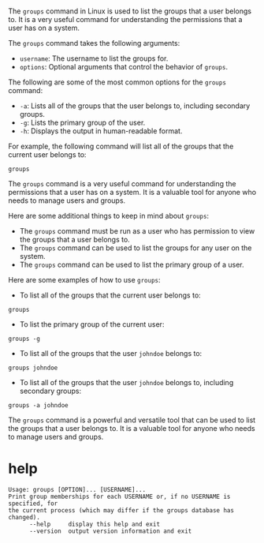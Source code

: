 # 

The `groups` command in Linux is used to list the groups that a user belongs to. It is a very useful command for understanding the permissions that a user has on a system.

The `groups` command takes the following arguments:

* `username`: The username to list the groups for.
* `options`: Optional arguments that control the behavior of `groups`.

The following are some of the most common options for the `groups` command:

* `-a`: Lists all of the groups that the user belongs to, including secondary groups.
* `-g`: Lists the primary group of the user.
* `-h`: Displays the output in human-readable format.

For example, the following command will list all of the groups that the current user belongs to:

```
groups
```

The `groups` command is a very useful command for understanding the permissions that a user has on a system. It is a valuable tool for anyone who needs to manage users and groups.

Here are some additional things to keep in mind about `groups`:

* The `groups` command must be run as a user who has permission to view the groups that a user belongs to.
* The `groups` command can be used to list the groups for any user on the system.
* The `groups` command can be used to list the primary group of a user.

Here are some examples of how to use `groups`:

* To list all of the groups that the current user belongs to:
```
groups
```
* To list the primary group of the current user:
```
groups -g
```
* To list all of the groups that the user `johndoe` belongs to:
```
groups johndoe
```
* To list all of the groups that the user `johndoe` belongs to, including secondary groups:
```
groups -a johndoe
```

The `groups` command is a powerful and versatile tool that can be used to list the groups that a user belongs to. It is a valuable tool for anyone who needs to manage users and groups.




# help 

```
Usage: groups [OPTION]... [USERNAME]...
Print group memberships for each USERNAME or, if no USERNAME is specified, for
the current process (which may differ if the groups database has changed).
      --help     display this help and exit
      --version  output version information and exit
```

